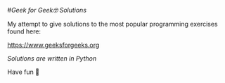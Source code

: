 #*Geek for Geek🤓 Solutions* 

My attempt to give solutions to the most popular programming exercises found here:

https://www.geeksforgeeks.org

*Solutions are written in Python*

Have fun 🍻
 